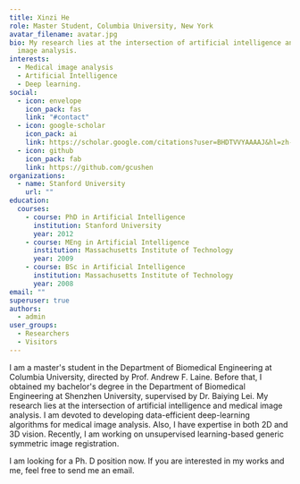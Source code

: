 ```yaml
---
title: Xinzi He
role: Master Student, Columbia University, New York
avatar_filename: avatar.jpg
bio: My research lies at the intersection of artificial intelligence and medical
  image analysis.
interests:
  - Medical image analysis
  - Artificial Intelligence
  - Deep learning.
social:
  - icon: envelope
    icon_pack: fas
    link: "#contact"
  - icon: google-scholar
    icon_pack: ai
    link: https://scholar.google.com/citations?user=BHDTVVYAAAAJ&hl=zh-CN
  - icon: github
    icon_pack: fab
    link: https://github.com/gcushen
organizations:
  - name: Stanford University
    url: ""
education:
  courses:
    - course: PhD in Artificial Intelligence
      institution: Stanford University
      year: 2012
    - course: MEng in Artificial Intelligence
      institution: Massachusetts Institute of Technology
      year: 2009
    - course: BSc in Artificial Intelligence
      institution: Massachusetts Institute of Technology
      year: 2008
email: ""
superuser: true
authors:
  - admin
user_groups:
  - Researchers
  - Visitors
---
```

I am a master's student in the Department of Biomedical Engineering at Columbia University, directed by Prof. Andrew F. Laine. Before that, I obtained my bachelor's degree in the Department of Biomedical Engineering at Shenzhen University,  supervised by Dr. Baiying Lei. My research lies at the intersection of artificial intelligence and medical image analysis. I am devoted to developing data-efficient deep-learning algorithms for medical image analysis. Also, I have expertise in both 2D and 3D vision. Recently, I am working on unsupervised learning-based generic symmetric image registration. 

I am looking for a Ph. D position now. If you are interested in my works and me, feel free to send me an email.